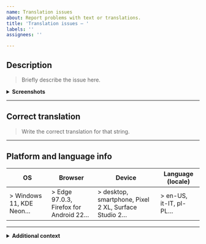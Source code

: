 ```yaml
---
name: Translation issues
about: Report problems with text or translations.
title: 'Translation issues — '
labels: ''
assignees: ''

---
```


## Description
> Briefly describe the issue here.

<details><summary><b>Screenshots</b></summary>

> On Windows you can press <kbd>⊞</kbd> <kbd>⇮</kbd> <kbd>S</kbd> and then <kbd>Ctrl</kbd> <kbd>V</kbd> here to quickly paste a screenshot.

</details>

---
## Correct translation
> Write the correct translation for that string.

---
## Platform and language info
| OS | Browser | Device | Language (locale) |
| -- | ------- | ------ | ----------------- |
| > Windows 11, KDE Neon… | > Edge 97.0.3, Firefox for Android 22… | > desktop, smartphone, Pixel 2 XL, Surface Studio 2… | > en-US, it-IT, pl-PL… |

---
<details><summary><b>Additional context</b></summary>

> Do you have anything else to add? Put it here!

</details>
